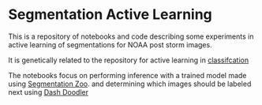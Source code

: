 # Segmentation Active Learning

This is a repository of notebooks and code describing some experiments in active learning of segmentations for NOAA post storm images.

It is genetically related to the repository for active learning in [classifcation](https://github.com/ebgoldstein/WashoverML_Active_Learning)

The notebooks focus on performing inference with a trained model made using [Segmentation Zoo](https://github.com/dbuscombe-usgs/segmentation_zoo). and determining which images should be labeled next using [Dash Doodler](https://github.com/dbuscombe-usgs/dash_doodler)

